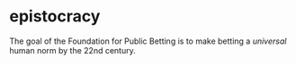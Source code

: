 # epistocracy
The goal of the Foundation for Public Betting is to make betting a *universal* human norm by the 22nd century.
